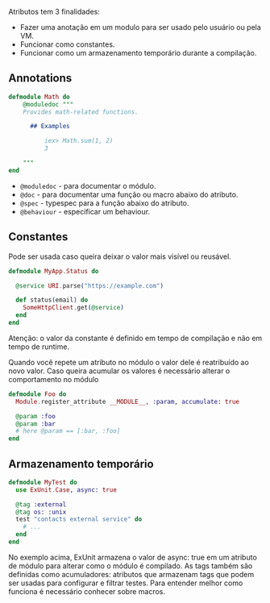 Atributos tem 3 finalidades:

- Fazer uma anotação em um modulo para ser usado pelo usuário ou pela VM.
- Funcionar como constantes.
- Funcionar como um armazenamento temporário durante a compilação.


## Annotations

````elixir
defmodule Math do  
	@moduledoc """
	Provides math-related functions.

	  ## Examples

	      iex> Math.sum(1, 2)
	      3

	"""
end
````

-   `@moduledoc` - para documentar o módulo.
-   `@doc` - para documentar uma função ou macro abaixo do atributo.
-   `@spec` - typespec para a função abaixo do atributo.
-   `@behaviour` - especificar um behaviour.

## Constantes

Pode ser usada caso queira deixar o valor mais visível ou reusável.

```elixir
defmodule MyApp.Status do

  @service URI.parse("https://example.com")

  def status(email) do
    SomeHttpClient.get(@service)
  end
end
```

Atenção: o valor da constante é definido em tempo de compilação e não em tempo de runtime.

Quando você repete um atributo no módulo o valor dele é reatribuído ao novo valor. Caso queira acumular os valores é necessário alterar o comportamento no módulo

```elixir
defmodule Foo do
  Module.register_attribute __MODULE__, :param, accumulate: true

  @param :foo
  @param :bar
  # here @param == [:bar, :foo]
end
```

## Armazenamento temporário

```elixir
defmodule MyTest do
  use ExUnit.Case, async: true

  @tag :external
  @tag os: :unix
  test "contacts external service" do
    # ...
  end
end
```

No exemplo acima, ExUnit armazena o valor de async: true em um atributo de módulo para alterar como o módulo é compilado. As tags também são definidas como acumuladores: atributos que armazenam tags que podem ser usadas para configurar e filtrar testes.
Para entender melhor como funciona é necessário conhecer sobre macros.
